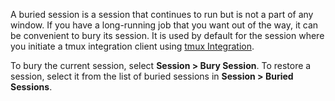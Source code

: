 A buried session is a session that continues to run but is not a part of any window. If you have a long-running job that you want out of the way, it can be convenient to bury its session. It is used by default for the session where you initiate a tmux integration client using <a href="https://iterm2.com/documentation-tmux-integration.html">tmux Integration</a>.

To bury the current session, select **Session > Bury Session**. To restore a session, select it from the list of buried sessions in **Session > Buried Sessions**.

